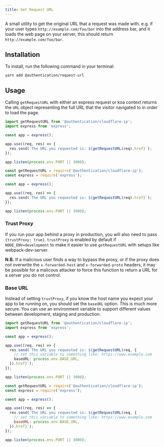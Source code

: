 ```yaml
---
title: Get Request URL
---
```


A small utility to get the original URL that a request was made with. e.g. if your user types `http://example.com/foo/bar` into the address bar, and it loads the web page on your server, this should return `http://example.com/foo/bar`.

## Installation

To install, run the following command in your terminal:

```
yarn add @authentication/request-url
```

## Usage

Calling `getRequestURL` with either an express request or koa context returns the `URL` object representing the full URL that the visitor navigated to in order to load the page.

```typescript
import getRequestURL from '@authentication/cloudflare-ip';
import express from 'express';

const app = express();

app.use((req, res) => {
  res.send(`The URL you requested is: ${getRequestURL(req).href}`);
});

app.listen(process.env.PORT || 3000);
```

```javascript
const getRequestURL = require('@authentication/cloudflare-ip');
const express = require('express');

const app = express();

app.use((req, res) => {
  res.send(`The URL you requested is: ${getRequestURL(req).href}`);
});

app.listen(process.env.PORT || 3000);
```

### Trust Proxy

If you run your app behind a proxy in production, you will also need to pass `{trustProxy: true}`. `trustProxy` is enabled by default if `NODE_ENV=development` to make it easier to use `getRequestURL` with setups like webpack-dev-server.

**N.B.** If a malicious user finds a way to bypass the proxy, or if the proxy does not overwrite the `x-forwarded-host` and `x-forwarded-proto` headers, it may be possible for a malicous attacker to force this function to return a URL for a server you do not control.

### Base URL

Instead of setting `trustProxy`, if you know the host name you expect your app to be running on, you should set the `baseURL` option. This is much more secure. You can use an environment variable to support different values between development, staging and production:

```typescript
import getRequestURL from '@authentication/cloudflare-ip';
import express from 'express';

const app = express();

app.use((req, res) => {
  res.send(`The URL you requested is: ${getRequestURL(req, {
    // set this variable to something like: https://www.example.com
    baseURL: process.env.BASE_URL,
  }).href}`);
});

app.listen(process.env.PORT || 3000);
```

```javascript
const getRequestURL = require('@authentication/cloudflare-ip');
const express = require('express');

const app = express();

app.use((req, res) => {
  res.send(`The URL you requested is: ${getRequestURL(req, {
    // set this variable to something like: https://www.example.com
    baseURL: process.env.BASE_URL,
  }).href}`);
});

app.listen(process.env.PORT || 3000);
```
